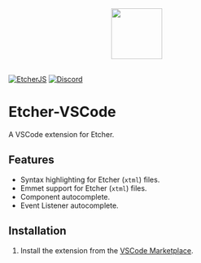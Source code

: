 <div align="center">
  <img src="https://etcherjs.vercel.app/assets/etcher.png" width="100"/>
</div>

<br/>

[discord-img]: https://img.shields.io/badge/Discord-d34ebb?style=for-the-badge
[site-img]: https://img.shields.io/badge/EtcherJS-d34ebb?style=for-the-badge

[![EtcherJS][site-img]](https://etcherjs.vercel.app)
[![Discord][discord-img]](https://discord.gg/Vqd3BRFR5D)
# Etcher-VSCode
A VSCode extension for Etcher.

## Features
- Syntax highlighting for Etcher (`xtml`) files.
- Emmet support for Etcher (`xtml`) files.
- Component autocomplete.
- Event Listener autocomplete.

## Installation
1. Install the extension from the [VSCode Marketplace](https://marketplace.visualstudio.com/items?itemName=TheCommieAxolotl.etcher-vscode).
